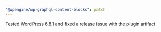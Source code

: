 ```yaml
---
"@wpengine/wp-graphql-content-blocks": patch
---
```


Tested WordPress 6.8.1 and fixed a release issue with the plugin artifact
